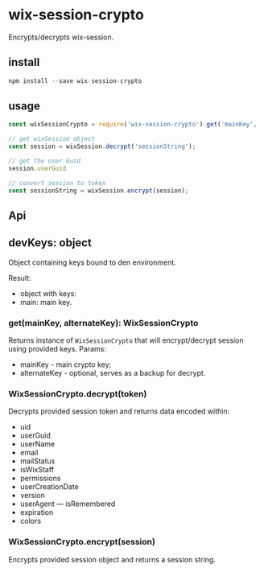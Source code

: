 # wix-session-crypto

Encrypts/decrypts wix-session.

## install

```js
npm install --save wix-session-crypto
```

## usage

```js
const wixSessionCrypto = require('wix-session-crypto').get('mainKey', 'alternateKey');

// get wixSession object
const session = wixSession.decrypt('sessionString');

// get the user Guid
session.userGuid

// convert session to token
const sessionString = wixSession.encrypt(session);
```

## Api

## devKeys: object
Object containing keys bound to den environment.

Result:
 - object with keys:
  - main: main key.

### get(mainKey, alternateKey): WixSessionCrypto
Returns instance of `WixSessionCrypto` that will encrypt/decrypt session using provided keys. Params:
 - mainKey - main crypto key;
 - alternateKey - optional, serves as a backup for decrypt.

### WixSessionCrypto.decrypt(token)
Decrypts provided session token and returns data encoded within:
- uid
- userGuid
- userName
- email
- mailStatus
- isWixStaff
- permissions
- userCreationDate
- version
- userAgent
— isRemembered
- expiration
- colors

### WixSessionCrypto.encrypt(session)
Encrypts provided session object and returns a session string.